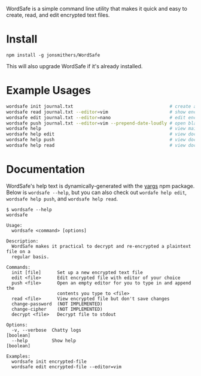 WordSafe is a simple command line utility that makes it quick and easy to
create, read, and edit encrypted text files.

# Install

```
npm install -g jonsmithers/WordSafe
```

This will also upgrade WordSafe if it's already installed.

# Example Usages

```bash
wordsafe init journal.txt                                    # create a new encrypted file (prompts for password)
wordsafe read journal.txt --editor=vim                       # show encrypted file
wordsafe edit journal.txt --editor=nano                      # edit encrypted file (re-encrypts when editor closes)
wordsafe push journal.txt --editor=vim --prepend-date-loudly # open blank document and append to encrypted file when editor closes
wordsafe help                                                # view main documentation
wordsafe help edit                                           # view documentation on edit command
wordsafe help push                                           # view documentation on push command
wordsafe help read                                           # view documentation on read command
```

# Documentation

WordSafe's help text is dynamically-generated with the
[yargs](https://www.npmjs.com/package/yargs) npm package. Below is `wordsafe --help`, but you can also check out `wordafe help edit`, `wordsafe help push`, and `wordsafe help read`.

```
$ wordsafe --help
wordsafe

Usage:
  wordsafe <command> [options]

Description:
  WordSafe makes it practical to decrypt and re-encrypted a plaintext file on a
  regular basis.

Commands:
  init [file]      Set up a new encrypted text file
  edit <file>      Edit encrypted file with editor of your choice
  push <file>      Open an empty editor for you to type in and append the
                   contents you type to <file>
  read <file>      View encrypted file but don't save changes
  change-password  (NOT IMPLEMENTED)
  change-cipher    (NOT IMPLEMENTED)
  decrypt <file>   Decrypt file to stdout

Options:
  -v, --verbose  Chatty logs                                           [boolean]
  --help         Show help                                             [boolean]

Examples:
  wordsafe init encrypted-file
  wordsafe edit encrypted-file --editor=vim
```
